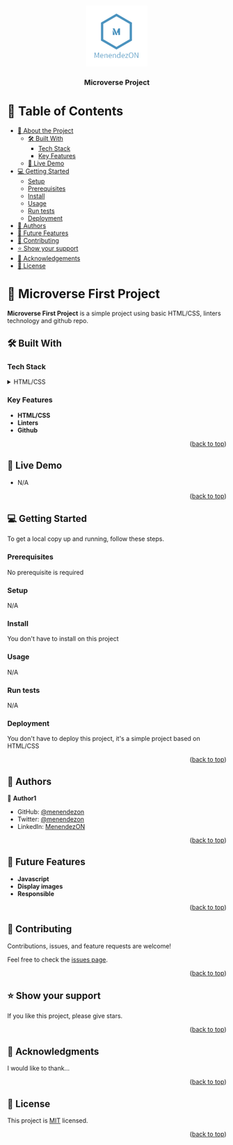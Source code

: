 <a name="readme-top"></a>



<div align="center">
  <img src="logo_menendezon.png" alt="logo" width="140"  height="auto" />
  <br/>

  <h3><b>Microverse Project</b></h3>

</div>

# 📗 Table of Contents

- [📖 About the Project](#about-project)
  - [🛠 Built With](#built-with)
    - [Tech Stack](#tech-stack)
    - [Key Features](#key-features)
  - [🚀 Live Demo](#live-demo)
- [💻 Getting Started](#getting-started)
  - [Setup](#setup)
  - [Prerequisites](#prerequisites)
  - [Install](#install)
  - [Usage](#usage)
  - [Run tests](#run-tests)
  - [Deployment](#triangular_flag_on_post-deployment)
- [👥 Authors](#authors)
- [🔭 Future Features](#future-features)
- [🤝 Contributing](#contributing)
- [⭐️ Show your support](#support)
- [🙏 Acknowledgements](#acknowledgements)
- [📝 License](#license)

# 📖 Microverse First Project <a name="about-project"></a>


**Microverse First Project** is a simple project using basic HTML/CSS, linters technology and github repo.

## 🛠 Built With <a name="built-with"></a>

### Tech Stack <a name="tech-stack"></a>


<details>
  <summary>HTML/CSS</summary>
</details>


### Key Features <a name="key-features"></a>


- **HTML/CSS**
- **Linters**
- **Github**

<p align="right">(<a href="#readme-top">back to top</a>)</p>


## 🚀 Live Demo <a name="live-demo"></a>

- N/A

<p align="right">(<a href="#readme-top">back to top</a>)</p>


## 💻 Getting Started <a name="getting-started"></a>

To get a local copy up and running, follow these steps.

### Prerequisites

No prerequisite is required

### Setup

N/A

### Install

You don't have to install on this project

### Usage

N/A

### Run tests

N/A

### Deployment

You don't have to deploy this project, it's a simple project based on HTML/CSS

<p align="right">(<a href="#readme-top">back to top</a>)</p>

## 👥 Authors <a name="authors"></a>

👤 **Author1**

- GitHub: [@menendezon](https://github.com/menendezon)
- Twitter: [@menendezon](https://twitter.com/menendezon)
- LinkedIn: [MenendezON](https://linkedin.com/in/menendezon)


<p align="right">(<a href="#readme-top">back to top</a>)</p>

## 🔭 Future Features <a name="future-features"></a>

- **Javascript**
- **Display images**
- **Responsible**

<p align="right">(<a href="#readme-top">back to top</a>)</p>

## 🤝 Contributing <a name="contributing"></a>

Contributions, issues, and feature requests are welcome!

Feel free to check the [issues page](../../issues/).

<p align="right">(<a href="#readme-top">back to top</a>)</p>


## ⭐️ Show your support <a name="support"></a>

If you like this project, please give stars.

<p align="right">(<a href="#readme-top">back to top</a>)</p>


## 🙏 Acknowledgments <a name="acknowledgements"></a>

I would like to thank...

<p align="right">(<a href="#readme-top">back to top</a>)</p>


## 📝 License <a name="license"></a>

This project is [MIT](./LICENSE.md) licensed.
<p align="right">(<a href="#readme-top">back to top</a>)</p>
